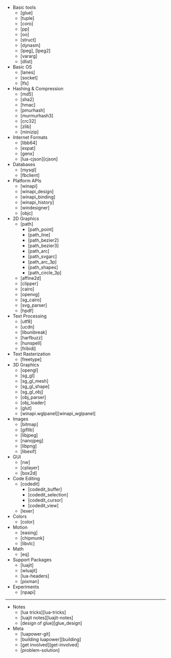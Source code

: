 * Basic tools
	* [glue]
	* [tuple]
	* [coro]
	* [pp]
	* [oo]
	* [struct]
	* [dynasm]
	* [lpeg], [lpeg2]
	* [vararg]
	* [dlist]
* Basic OS
	* [lanes]
	* [socket]
	* [lfs]
* Hashing & Compression
	* [md5]
	* [sha2]
	* [hmac]
	* [pmurhash]
	* [murmurhash3]
	* [crc32]
	* [zlib]
	* [minizip]
* Internet Formats
	* [libb64]
	* [expat]
	* [genx]
	* [lua-cjson][cjson]
* Databases
	* [mysql]
	* [fbclient]
* Platform APIs
   * [winapi]
	* [winapi_design]
	* [winapi_binding]
	* [winapi_history]
	* [windesigner]
   * [objc]
* 2D Graphics
	* [path]
		* [path_point]
		* [path_line]
		* [path_bezier2]
		* [path_bezier3]
		* [path_arc]
		* [path_svgarc]
		* [path_arc_3p]
		* [path_shapes]
		* [path_circle_3p]
	* [affine2d]
	* [clipper]
	* [cairo]
	* [openvg]
	* [sg_cairo]
	* [svg_parser]
	* [hpdf]
* Text Processing
	* [utf8]
	* [ucdn]
	* [libunibreak]
	* [harfbuzz]
	* [hunspell]
	* [fribidi]
* Text Rasterization
	* [freetype]
* 3D Graphics
	* [opengl]
	* [sg_gl]
	* [sg_gl_mesh]
	* [sg_gl_shape]
	* [sg_gl_obj]
	* [obj_parser]
	* [obj_loader]
	* [glut]
	* [winapi.wglpanel][winapi_wglpanel]
* Images
	* [bitmap]
	* [giflib]
	* [libjpeg]
	* [nanojpeg]
	* [libpng]
	* [libexif]
* GUI
   * [nw]
	* [cplayer]
	* [box2d]
* Code Editing
	* [codedit]
		* [codedit_buffer]
		* [codedit_selection]
		* [codedit_cursor]
		* [codedit_view]
	* [lexer]
* Colors
	* [color]
* Motion
	* [easing]
	* [chipmunk]
	* [libvlc]
* Math
	* [eq]
* Support Packages
	* [luajit]
	* [wluajit]
	* [lua-headers]
	* [pixman]
* Experiments
	* [npapi]

----

* Notes
	* [lua tricks][lua-tricks]
	* [luajit notes][luajit-notes]
	* [design of glue][glue_design]
* Meta
	* [luapower-git]
	* [building luapower][building]
	* [get involved][get-involved]
   * [problem-solution]

